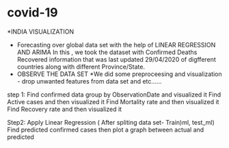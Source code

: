 # covid-19
*INDIA VISUALIZATION
* Forecasting over global data set with the help of LINEAR REGRESSION AND ARIMA
In this , we took the dataset with Confirmed	Deaths	Recovered information that was last updated 29/04/2020 of digfferent countries along with different Province/State.
* OBSERVE THE DATA SET
*We did some preproceesing and visualization - drop unwanted features from data set and etc......

step 1: Find confirmed data group by ObservationDate and visualized it 
        Find Active cases and then visualized it 
        Find Mortality rate and then visualized it 
         Find Recovery rate and then visualized it
         
Step2: Apply Linear Regression ( After spliting data set- Train)ml, test_ml)
       Find predicted confirmed cases then plot a graph between actual and predicted 
       
       


